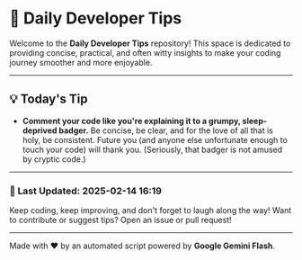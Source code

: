
# 🌟 Daily Developer Tips

Welcome to the **Daily Developer Tips** repository! This space is dedicated to providing concise, practical, and often witty insights to make your coding journey smoother and more enjoyable.

---

## 💡 Today's Tip

- **Comment your code like you're explaining it to a grumpy, sleep-deprived badger.**  Be concise, be clear, and for the love of all that is holy, be consistent.  Future you (and anyone else unfortunate enough to touch your code) will thank you.  (Seriously, that badger is not amused by cryptic code.)

---

### 📅 Last Updated: 2025-02-14 16:19

Keep coding, keep improving, and don't forget to laugh along the way! Want to contribute or suggest tips? Open an issue or pull request!

---

Made with ❤️ by an automated script powered by **Google Gemini Flash**.
